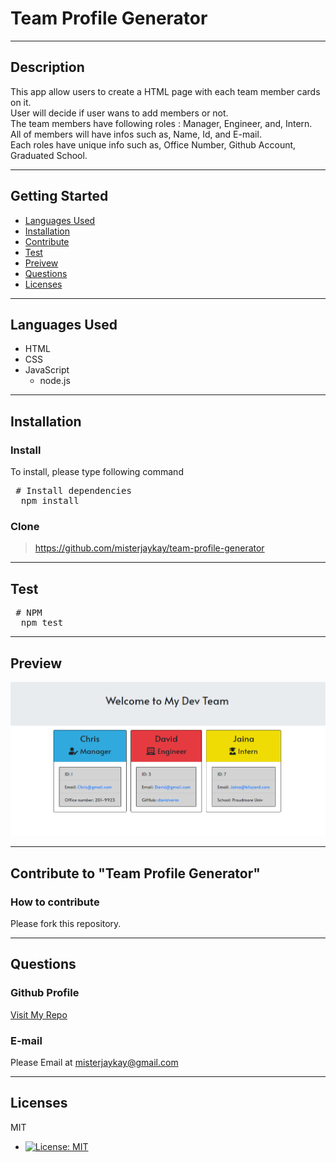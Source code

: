 # Team Profile Generator
---
  ## Description
  This app allow users to create a HTML page with each team member cards on it.\
  User will decide if user wans to add members or not.\
  The team members have following roles : Manager, Engineer, and, Intern.\
  All of members will have infos such as, Name, Id, and E-mail.\
  Each roles have unique info such as, Office Number, Github Account, Graduated School.

---
  ## Getting Started
  - [Languages Used](#Languages&#32;Used)
  - [Installation](#Installation)
  - [Contribute](#Contribute)
  - [Test](#Test)
  - [Preivew](#Preview)
  - [Questions](#Questions)
  - [Licenses](#Licenses)

---
  ## Languages Used
  * HTML
  * CSS
  * JavaScript
    * node.js

---
  ## Installation
  
  ### Install
  To install, please type following command
  <pre> # Install dependencies
  npm install </pre>

  ### Clone
  > https://github.com/misterjaykay/team-profile-generator

---
  ## Test
  <pre> # NPM
  npm test </pre>

---
  ## Preview
  ![Screenshot](./assets/screenshot.png)

--- 
  ## Contribute to "Team Profile Generator"

  ### How to contribute

  Please fork this repository.

---
  ## Questions

  ### Github Profile
  [Visit My Repo](https://github.com/misterjaykay)

  ### E-mail
  Please Email at misterjaykay@gmail.com

---
  ## Licenses
  MIT
  * [![License: MIT](https://img.shields.io/badge/License-MIT-yellow.svg)](https://opensource.org/licenses/MIT)

